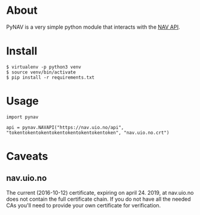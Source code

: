 # About

PyNAV is a very simple python module that interacts with the [NAV API](https://nav.uio.no/doc/howto/using_the_api.html).

# Install

	$ virtualenv -p python3 venv
	$ source venv/bin/activate
	$ pip install -r requirements.txt

# Usage

	import pynav

    api = pynav.NAVAPI("https://nav.uio.no/api", "tokentokentokentokentokentokentokentoken", "nav.uio.no.crt")

# Caveats

## nav.uio.no

The current (2016-10-12) certificate, expiring on april 24. 2019, at nav.uio.no does not contain the full certificate chain. If you do not have all the needed CAs you'll need to provide your own certificate for verification.
